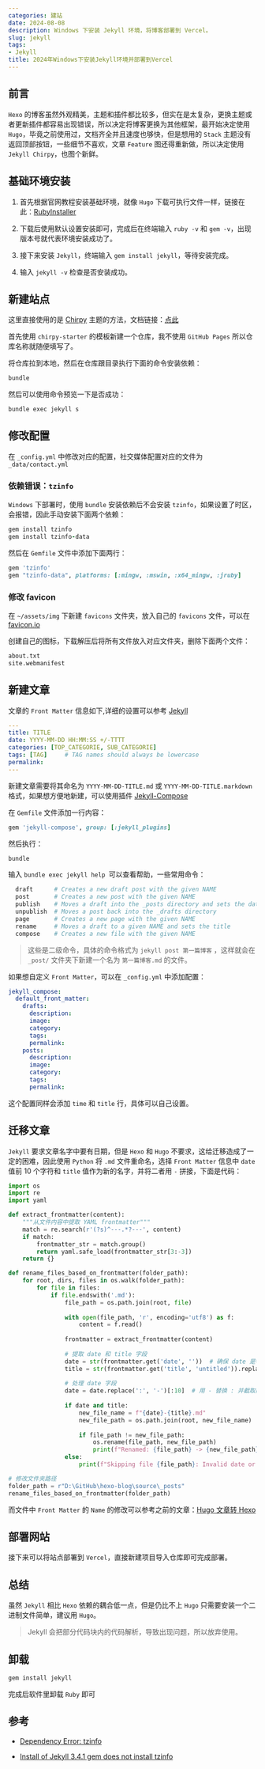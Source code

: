 ```yaml
---
categories: 建站
date: 2024-08-08
description: Windows 下安装 Jekyll 环境，将博客部署到 Vercel。
slug: jekyll
tags:
- Jekyll
title: 2024年Windows下安装Jekyll环境并部署到Vercel
---
```


## 前言

`Hexo` 的博客虽然外观精美，主题和插件都比较多，但实在是太复杂，更换主题或者更新插件都容易出现错误，所以决定将博客更换为其他框架，最开始决定使用 `Hugo`，毕竟之前使用过，文档齐全并且速度也够快，但是想用的 `Stack` 主题没有返回顶部按钮，一些细节不喜欢，文章 `Feature` 图还得重新做，所以决定使用 `Jekyll Chirpy`，也图个新鲜。

## 基础环境安装

1. 首先根据官网教程安装基础环境，就像 `Hugo` 下载可执行文件一样，链接在此：[RubyInstaller](https://rubyinstaller.org/downloads/)

2. 下载后使用默认设置安装即可，完成后在终端输入 `ruby -v` 和 `gem -v`，出现版本号就代表环境安装成功了。
3. 接下来安装 `Jekyll`，终端输入 `gem install jekyll`，等待安装完成。
4. 输入 `jekyll -v` 检查是否安装成功。

## 新建站点

这里直接使用的是 [Chirpy](https://github.com/cotes2020) 主题的方法，文档链接：[点此](https://chirpy.cotes.page/posts/getting-started/)

首先使用 `chirpy-starter` 的模板新建一个仓库，我不使用 `GitHub Pages` 所以仓库名称就随便填写了。

将仓库拉到本地，然后在仓库跟目录执行下面的命令安装依赖：

```bash
bundle
```

然后可以使用命令预览一下是否成功：

```bash
bundle exec jekyll s
```

## 修改配置

在 `_config.yml` 中修改对应的配置，社交媒体配置对应的文件为 `_data/contact.yml`

### **依赖错误：`tzinfo`**

`Windows` 下部署时，使用 `bundle` 安装依赖后不会安装 `tzinfo`，如果设置了时区，会报错，因此手动安装下面两个依赖：

```ruby
gem install tzinfo
gem install tzinfo-data
```

然后在 `Gemfile` 文件中添加下面两行：

```ruby
gem 'tzinfo'
gem "tzinfo-data", platforms: [:mingw, :mswin, :x64_mingw, :jruby]
```

### 修改 favicon

在 `~/assets/img` 下新建 `favicons` 文件夹，放入自己的 `favicons` 文件，可以在 [favicon.io](https://favicon.io/)

创建自己的图标，下载解压后将所有文件放入对应文件夹，删除下面两个文件：

```bash
about.txt
site.webmanifest
```

## 新建文章

文章的 `Front Matter` 信息如下,详细的设置可以参考 [Jekyll](https://jekyllrb.com/docs/front-matter/)

```yaml
---
title: TITLE
date: YYYY-MM-DD HH:MM:SS +/-TTTT
categories: [TOP_CATEGORIE, SUB_CATEGORIE]
tags: [TAG]     # TAG names should always be lowercase
permalink: 
---
```

新建文章需要将其命名为 `YYYY-MM-DD-TITLE.md` 或 `YYYY-MM-DD-TITLE.markdown` 格式，如果想方便地新建，可以使用插件 [Jekyll-Compose](https://github.com/jekyll/jekyll-compose)

在 `Gemfile` 文件添加一行内容：

```ruby
gem 'jekyll-compose', group: [:jekyll_plugins]
```

然后执行：

```ruby
bundle
```

输入 `bundle exec jekyll help `可以查看帮助，一些常用命令：

```bash
  draft      # Creates a new draft post with the given NAME
  post       # Creates a new post with the given NAME
  publish    # Moves a draft into the _posts directory and sets the date
  unpublish  # Moves a post back into the _drafts directory
  page       # Creates a new page with the given NAME
  rename     # Moves a draft to a given NAME and sets the title
  compose    # Creates a new file with the given NAME
```

> 这些是二级命令，具体的命令格式为 `jekyll post 第一篇博客` ，这样就会在 `_post/` 文件夹下新建一个名为 `第一篇博客.md` 的文件。

如果想自定义 `Front Matter`，可以在 `_config.yml` 中添加配置：

```yaml
jekyll_compose:
  default_front_matter:
    drafts:
      description:
      image:
      category:
      tags:
      permalink:
    posts:
      description:
      image:
      category:
      tags:
      permalink:
```

这个配置同样会添加 `time` 和 `title` 行，具体可以自己设置。

## 迁移文章

`Jekyll` 要求文章名字中要有日期，但是 `Hexo` 和 `Hugo` 不要求，这给迁移造成了一定的困难，因此使用 `Python` 将 `.md` 文件重命名，选择 `Front Matter` 信息中 `date` 值前 10 个字符和 `title` 值作为新的名字，并将二者用 `-` 拼接，下面是代码：

```python 
import os
import re
import yaml

def extract_frontmatter(content):
    """从文件内容中提取 YAML frontmatter"""
    match = re.search(r'(?s)^---.*?---', content)
    if match:
        frontmatter_str = match.group()
        return yaml.safe_load(frontmatter_str[3:-3])
    return {}

def rename_files_based_on_frontmatter(folder_path):
    for root, dirs, files in os.walk(folder_path):
        for file in files:
            if file.endswith('.md'):
                file_path = os.path.join(root, file)
                
                with open(file_path, 'r', encoding='utf8') as f:
                    content = f.read()
                
                frontmatter = extract_frontmatter(content)
                
                # 提取 date 和 title 字段
                date = str(frontmatter.get('date', ''))  # 确保 date 是字符串
                title = str(frontmatter.get('title', 'untitled')).replace('/', '-').replace('\\', '-')
                
                # 处理 date 字段
                date = date.replace(':', '-')[:10]  # 用 - 替换 : 并截取前 10 个字符
                
                if date and title:
                    new_file_name = f"{date}-{title}.md"
                    new_file_path = os.path.join(root, new_file_name)
                    
                    if file_path != new_file_path:
                        os.rename(file_path, new_file_path)
                        print(f"Renamed: {file_path} -> {new_file_path}")
                else:
                    print(f"Skipping file {file_path}: Invalid date or title")

# 修改文件夹路径
folder_path = r"D:\GitHub\hexo-blog\source\_posts"
rename_files_based_on_frontmatter(folder_path)
```

而文件中 `Front Matter` 的 `Name` 的修改可以参考之前的文章：[Hugo 文章转 Hexo](https://blog.grew.cc/posts/993cff99/)

## 部署网站

接下来可以将站点部署到 `Vercel`，直接新建项目导入仓库即可完成部署。

## 总结

虽然 `Jekyll` 相比 `Hexo` 依赖的耦合低一点，但是仍比不上 `Hugo` 只需要安装一个二进制文件简单，建议用 `Hugo`。

> Jekyll 会把部分代码块内的代码解析，导致出现问题，所以放弃使用。

## 卸载

```bash
gem install jekyll
```
完成后软件里卸载 `Ruby` 即可


## 参考

- [Dependency Error: tzinfo](https://thegeekcat.github.io/blogging/tzinfoError/)

- [Install of Jekyll 3.4.1 gem does not install tzinfo](https://github.com/jekyll/jekyll/issues/5935)
